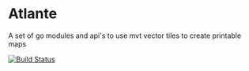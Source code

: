 # Atlante

A set of go modules and api's to use mvt vector tiles to create printable maps

[![Build Status](https://travis-ci.org/go-spatial/maptoolkit.svg?branch=master)](https://travis-ci.org/go-spatial/atlante)

